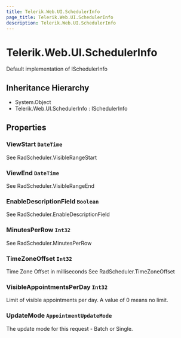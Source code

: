 ```yaml
---
title: Telerik.Web.UI.SchedulerInfo
page_title: Telerik.Web.UI.SchedulerInfo
description: Telerik.Web.UI.SchedulerInfo
---
```


# Telerik.Web.UI.SchedulerInfo

Default implementation of ISchedulerInfo

## Inheritance Hierarchy

* System.Object
* Telerik.Web.UI.SchedulerInfo : ISchedulerInfo

## Properties

###  ViewStart `DateTime`

See RadScheduler.VisibleRangeStart

###  ViewEnd `DateTime`

See RadScheduler.VisibleRangeEnd

###  EnableDescriptionField `Boolean`

See RadScheduler.EnableDescriptionField

###  MinutesPerRow `Int32`

See RadScheduler.MinutesPerRow

###  TimeZoneOffset `Int32`

Time Zone Offset in milliseconds
            See RadScheduler.TimeZoneOffset

###  VisibleAppointmentsPerDay `Int32`

Limit of visible appointments per day. A value of 0 means no limit.

###  UpdateMode `AppointmentUpdateMode`

The update mode for this request - Batch or Single.

